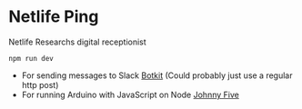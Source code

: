 # Netlife Ping

Netlife Researchs digital receptionist

```npm run dev```

* For sending messages to Slack [Botkit](http://howdy.ai/botkit/) (Could probably just use a regular http post)
* For running Arduino with JavaScript on Node [Johnny Five](http://johnny-five.io/)
